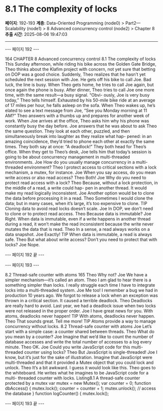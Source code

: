 # 8.1 The complexity of locks

**페이지**: 192-193
**계층**: Data-Oriented Programming (node0) > Part2—Scalability (node1) > 8 Advanced concurrency control (node2) > Chapter 8
**추출 시간**: 2025-08-06 19:47:03

---


--- 페이지 192 ---

164 CHAPTER 8 Advanced concurrency control
8.1 The complexity of locks
This Sunday afternoon, while riding his bike across the Golden Gate Bridge, Theo thinks
about the Klafim project with concern, not yet sure that betting on DOP was a good
choice. Suddenly, Theo realizes that he hasn’t yet scheduled the next session with Joe. He
gets off his bike to call Joe. Bad luck, the line is busy.
When Theo gets home, he tries to call Joe again, but once again the phone is busy. After
dinner, Theo tries to call Joe one more time, with the same result—a busy signal. “Obvi-
ously, Joe is very busy today,” Theo tells himself. Exhausted by his 50-mile bike ride at an
average of 17 miles per hour, he falls asleep on the sofa. When Theo wakes up, he’s elated
to see a text message from Joe, “See you Monday morning at 11 AM?” Theo answers with a
thumbs up and prepares for another week of work.
When Joe arrives at the office, Theo asks him why his phone was constantly busy the day
before. Joe answers that he was about to ask Theo the same question. They look at each
other, puzzled, and then simultaneously break into laughter as they realize what hap-
pened: in an amazing coincidence, they’d tried to phone each other at exactly the same
times. They both say at once:
“A deadlock!”
They both head for Theo’s office. When they get to Theo’s desk, Joe tells him that today’s
session is going to be about concurrency management in multi-threaded environments.
Joe How do you usually manage concurrency in a multi-threaded environment?
Theo I protect access to critical sections with a lock mechanism, a mutex, for instance.
Joe When you say access, do you mean write access or also read access?
Theo Both!
Joe Why do you need to protect read access with a lock?
Theo Because, without a lock protection, in the middle of a read, a write could hap-
pen in another thread. It would make my read logically inconsistent.
Joe Another option would be to clone the data before processing it in a read.
Theo Sometimes I would clone the data; but in many cases, when it’s large, it’s too
expensive to clone.
TIP Cloning data to avoid read locks doesn’t scale.
Joe In DOP, we don’t need to clone or to protect read access.
Theo Because data is immutable?
Joe Right. When data is immutable, even if a write happens in another thread
during a read, it won’t make the read inconsistent because the write never
mutates the data that is read.
Theo In a sense, a read always works on a data snapshot.
Joe Exactly!
TIP When data is immutable, a read is always safe.
Theo But what about write access? Don’t you need to protect that with locks?
Joe Nope.

--- 페이지 192 끝 ---


--- 페이지 193 ---

8.2 Thread-safe counter with atoms 165
Theo Why not?
Joe We have a simpler mechanism—it’s called an atom.
Theo I am glad to hear there is a something simpler than locks. I really struggle each
time I have to integrate locks into a multi-threaded system.
Joe Me too! I remember a bug we had in production 10 years ago. We forgot to
release a lock when an exception was thrown in a critical section. It caused a
terrible deadlock.
Theo Deadlocks are really hard to avoid. Last year, we had a deadlock issue when two
locks were not released in the proper order.
Joe I have great news for you. With atoms, deadlocks never happen!
TIP With atoms, deadlocks never happen.
Theo That sounds great. Tell me more!
TIP Atoms provide a way to manage concurrency without locks.
8.2 Thread-safe counter with atoms
Joe Let’s start with a simple case: a counter shared between threads.
Theo What do you mean by a counter?
Joe Imagine that we’d like to count the number of database accesses and write the
total number of accesses to a log every minute.
Theo OK.
Joe Could you write JavaScript code for this multi-threaded counter using locks?
Theo But JavaScript is single-threaded!
Joe I know, but it’s just for the sake of illustration. Imagine that JavaScript were
multi-threaded and that it provided a Mutex object that you could lock and
unlock.
Theo It’s a bit awkward. I guess it would look like this.
Theo goes to the whiteboard. He writes what he imagines to be JavaScript code for a multi-
threaded counter with locks.
Listing8.1 A thread-safe counter protected by a mutex
var mutex = new Mutex();
var counter = 0;
function dbAccess() {
mutex.lock();
counter = counter + 1;
mutex.unlock();
// access the database
}
function logCounter() {
mutex.lock();

--- 페이지 193 끝 ---
